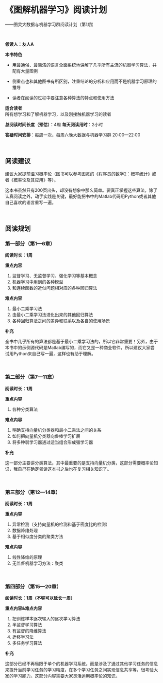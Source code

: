 # 《图解机器学习》阅读计划

——图灵大数据与机器学习群阅读计划（第1期）

<br>

**领读人：友人A**

**本书特色**  

- 用最通俗、最简洁的语言全面系统地讲解了几乎所有主流的机器学习算法，并配有大量图例

- 侧重点也和其他图书有所区别，注重结论的分析和应用而不是机器学习原理的推导
- 读者在阅读的过程中要注意各种算法的特点和使用方法

**适合读者**  
所有想学习和了解机器学习，以及刚接触机器学习的读者

**总阅读时间长度（预估）**：4周
**每天阅读用时**：2小时  

**答疑时间安排**：每周一次，每周六晚大数据与机器学习群 20:00—22:00

<br>

## 阅读建议   

<div style="margin-top:15px"></div>

建议大家提前温习概率论（图书可以参考图灵的《程序员的数学2：概率统计》或者《概率论及其应用》等）。

这本书虽然只有200页出头，却没有想象中那么简单。要真正掌握这些算法，除了认真阅读之外，动手实践是关键，最好能把书中的Matlab代码用Python或者其他自己喜欢的语言重写一遍。

<br>

## 阅读规划

<div style="margin-top:15px"></div>

### 第一部分（第1—6章）

<div style="margin-top:10px"></div>

**阅读时长：1周**

**重点内容**
1. 监督学习、无监督学习、强化学习等基本概念
2. 机器学习中用到的各种模型
3. 和连续函数的近似问题相对应的各种回归算法

**难点内容**
1. 最小二乘学习法
2. 由最小二乘学习法进化出来的其他回归算法
3. 各种回归算法之间的差异和联系以及各自的使用场景


**补充**  

全书中几乎所有的算法都是基于最小二乘学习法的，所以它非常重要！另外，由于本书中的示例源代码是Matlab编写的，而它又是一种商业软件，所以建议大家尝试用Python来自己写一遍，这样也有助于理解。

<br>

### 第二部分（第7—11章）

<div style="margin-top:10px"></div>

**阅读时长：1周**

**重点内容**
1. 各种分类算法

**难点内容**
1. 明确支持向量机分类器和最小二乘法之间的关系
2. 如何把向量机分类器向鲁棒学习扩展
3. 将多种弱学习器通过适当组合形成强学习器

**补充** 
 
这一部分主要讲分类算法，其中最重要的是支持向量机分类，这部分需要概率论知识，我自己在确定领读这本书之后也在复习相关知识了。

<br>

### 第三部分（第12—14章）

<div style="margin-top:10px"></div>


**阅读时长：1周**

**重点内容**
1. 异常检测（支持向量机的检测和基于密度比的检测）
2. 数据降维处理
3. 基于相似度分类的聚类方法

**难点内容**
1. 线性降维的原理
2. 无监督机器学习方法：聚类

<br>

### 第四部分（第15—20章）

<div style="margin-top:10px"></div>

**阅读时长：1周（不够可以延长一周）**

**重点内容&难点内容**
1. 把训练样本逐次输入的逐次学习算法
2. 半监督学习算法
3. 有监督的降维算法
4. 迁移学习法
5. 多任务学习算法

**补充**   

这部分已经不再局限于单个的机器学习系统，而是涉及了通过其他学习任务的信息来提升当前学习任务的学习精度，在多个学习任务之间实现信息共享等，很考验大家的学习能力。这部分内容需要大家灵活运用概率论的知识。






